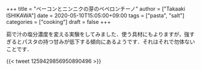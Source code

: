 +++
title = "ベーコンとニンニクの芽のペペロンチーノ"
author = ["Takaaki ISHIKAWA"]
date = 2020-05-10T15:05:00+09:00
tags = ["pasta", "salt"]
categories = ["cooking"]
draft = false
+++

茹で汁の塩分濃度を変える実験をしてみました．使う具材にもよりますが，強すぎるとパスタの持つ甘みが低下する傾向にあるようです．それはそれで勿体ないことです．

{{< tweet 1259429856950890496 >}}
